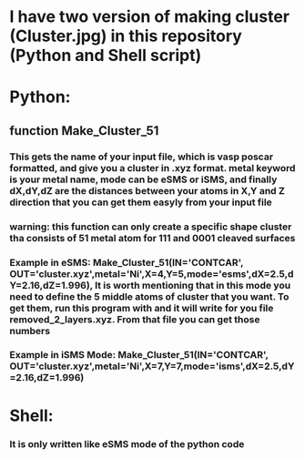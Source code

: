# I have two version of making cluster (Cluster.jpg) in this repository (Python and Shell script)

# Python:

## function  Make_Cluster_51
### This gets the name of your input file, which is vasp poscar formatted, and give you a cluster in .xyz format. metal keyword is your metal name, mode can be eSMS or iSMS, and finally dX,dY,dZ are the distances between your atoms in X,Y and Z direction that you can get them easyly from your input file
### warning: this function can only create a specific shape cluster tha consists of 51 metal atom for 111 and 0001 cleaved surfaces
### Example in eSMS: Make_Cluster_51(IN='CONTCAR', OUT='cluster.xyz',metal='Ni',X=4,Y=5,mode='esms',dX=2.5,dY=2.16,dZ=1.996), It is worth mentioning that in this mode you need to define the 5 middle atoms of cluster that you want. To get them, run this program with and it will write for you file removed_2_layers.xyz. From that file you can get those numbers

### Example in iSMS Mode: Make_Cluster_51(IN='CONTCAR', OUT='cluster.xyz',metal='Ni',X=7,Y=7,mode='isms',dX=2.5,dY=2.16,dZ=1.996)


# Shell:

### It is only written like eSMS mode of the python code


